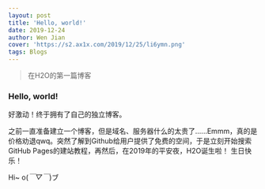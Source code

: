 ```yaml
---
layout: post
title: 'Hello, world!'
date: 2019-12-24
author: Wen Jian
cover: 'https://s2.ax1x.com/2019/12/25/li6ymn.png'
tags: Blogs
---
```


> 在H2O的第一篇博客

### Hello, world!
好激动！终于拥有了自己的独立博客。

之前一直准备建立一个博客，但是域名、服务器什么的太贵了......Emmm，真的是价格劝退qwq。突然了解到Github给用户提供了免费的空间，于是立刻开始搜索GitHub Pages的建站教程，再然后，在2019年的平安夜，H2O诞生啦！
生日快乐！

 Hi~ o(*￣▽￣*)ブ
